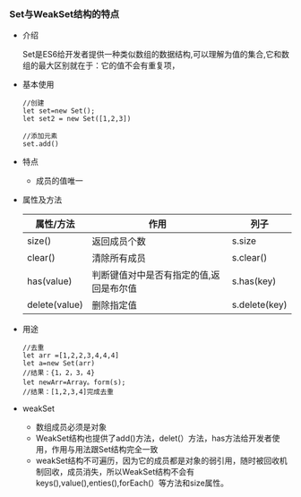 ### Set与WeakSet结构的特点

- 介绍

  Set是ES6给开发者提供一种类似数组的数据结构,可以理解为值的集合,它和数组的最大区别就在于：它的值不会有重复项，

- 基本使用

  ```
  //创建
  let set=new Set();
  let set2 = new Set([1,2,3])
  
  //添加元素
  set.add()
  ```

- 特点

  - 成员的值唯一

- 属性及方法

  | 属性/方法     | 作用                                    | 列子          |
  | ------------- | --------------------------------------- | ------------- |
  | size()        | 返回成员个数                            | s.size        |
  | clear()       | 清除所有成员                            | s.clear()     |
  | has(value)    | 判断键值对中是否有指定的值,返回是布尔值 | s.has(key)    |
  | delete(value) | 删除指定值                              | s.delete(key) |

- 用途

  ```
  //去重
  let arr =[1,2,2,3,4,4,4]
  let a=new Set(arr)
  //结果：{1，2，3，4}
  let newArr=Array。form(s);
  //结果：[1,2,3,4]完成去重
  ```

- weakSet

  - 数组成员必须是对象
  - WeakSet结构也提供了add()方法，delet(）方法，has方法给开发者使用，作用与用法跟Set结构完全一致
  - weakSet结构不可遍历，因为它的成员都是对象的弱引用，随时被回收机制回收，成员消失，所以WeakSet结构不会有keys(),value(),enties(),forEach(）等方法和size属性。